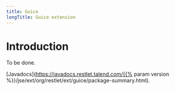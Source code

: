 ```yaml
---
title: Guice
longTitle: Guice extension
---
```

# Introduction

To be done.

[Javadocs](https://javadocs.restlet.talend.com/{{% param version %}}/jse/ext/org/restlet/ext/guice/package-summary.html).
